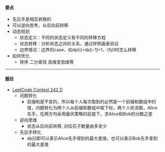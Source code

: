 #### 要点
* 先后手是相互转换的
* 可以逆向思考，从后向前转移
* 动态规划
    * 状态定义：不同的状态定义有不同的转移方程
    * 状态转移：分析状态之间的关系，通过样例画表验证
    * 边界情况：边界的case，如dp[i]=dp[i-1]+1，i为0时怎么转移
* 如何优化
    * 排序 二分查找 高维变低维等
---
#### 题目
* [LeetCode Contest 242 D](https://leetcode-cn.com/problems/stone-game-viii/)
    * 问题转化
        * 前缀和是不变的，所以每个人每次取到的必然是一个前缀和数组中的值，问题转化为两个人从前缀和数组中取下标，两个人轮流取，Alice先手，在两方均采用最优策略的前提下，求Alice和Bob的分数之差
    * 逆向思维
        * 状态从后向前转移, 对应石子数量由多变少
    * 先后手转化
        * dp[i]即可以表示Alice先手得到的最大差值，也可以表示Bob先手拿到的最大差值
